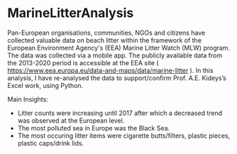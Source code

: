 # MarineLitterAnalysis
Pan-European organisations, communities, NGOs and citizens have collected valuable data on beach litter within the framework 
of the European Environment Agency's (EEA) Marine Litter Watch (MLW) program.  
The data was collected via a mobile app.
The publicly available data from the 2013-2020 period is accessible at the EEA site ( https://www.eea.europa.eu/data-and-maps/data/marine-litter ).
In this analysis, I have re-analysed the data to support/confirm Prof. A.E. Kideys’s Excel work,  using Python.  

Main Insights:  
* Litter counts were increasing until 2017 after which a decreased trend was observed at the European level.  
* The most polluted sea in Europe was the Black Sea.  
* The most occuring litter items were cigarette butts/filters, plastic pieces, plastic caps/drink lids.
